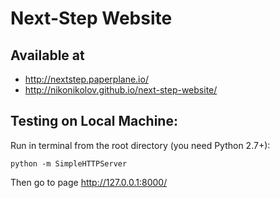 # Next-Step Website
## Available at 
- http://nextstep.paperplane.io/
- http://nikonikolov.github.io/next-step-website/

## Testing on Local Machine:
Run in terminal from the root directory (you need Python 2.7+):
```
python -m SimpleHTTPServer
```
Then go to page http://127.0.0.1:8000/
